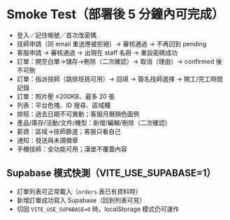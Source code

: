 # Smoke Test（部署後 5 分鐘內可完成）

- 登入／記住帳號／首次改密碼
- 技師申請（同 email 重送應被拒絕）→ 審核通過 → 不再回到 pending
- 客服申請 → 審核通過 → 出現在 staff 名冊 → 重設密碼成功
- 訂單：開空白單→儲存→刪除（二次確認）→ 取消（理由）→ confirmed 後不可刪
- 訂單：指派技師（跳排班挑可用）→ 回填 → 簽名技師選擇 → 開工/完工時間記錄
- 訂單：照片壓 ≤200KB、最多 20 張
- 列表：平台色塊、ID 搜尋、區域欄
- 排班：過去日期不可異動；客服月曆顏色圖例
- 產品/庫存/活動/文件/機型：新增/編輯/刪除（二次確認）
- 薪資：區域→技師篩選；客服只看自己
- 通知：發送與未讀徽章
- 手機技師：全功能可用；漢堡不覆蓋內容

## Supabase 模式快測（VITE_USE_SUPABASE=1）

- 訂單列表可正常載入（`orders` 表已有資料時）
- 新增訂單成功寫入 Supabase（回到列表可見）
- 切回 `VITE_USE_SUPABASE=0` 時，localStorage 模式仍可運作
